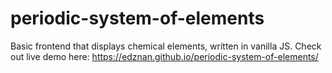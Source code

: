 # periodic-system-of-elements

Basic frontend that displays chemical elements, written in vanilla JS. Check out live demo here: https://edznan.github.io/periodic-system-of-elements/
